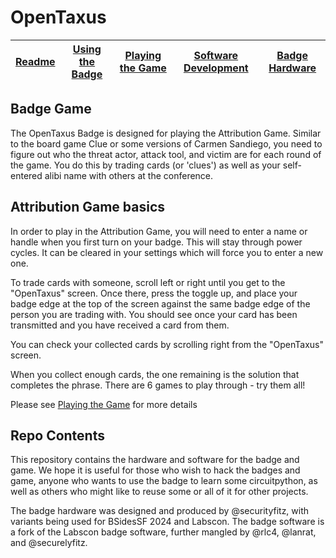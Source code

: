 # OpenTaxus 

| [Readme](README.md) | [Using the Badge](docs/BADGE.md) | [Playing the Game](docs/GAME.md) | [Software Development](docs/DEVELOP.md) | [Badge Hardware](docs/HARDWARE.md) |
| ------------------- | -------------------------------- | -------------------------------- | --------------------------------------- | ---------------------------------- |

## Badge Game

The OpenTaxus Badge is designed for playing the Attribution Game.
Similar to the board game Clue or some versions of Carmen Sandiego,
you need to figure out who the threat actor, attack tool, and victim
are for each round of the game. You do this by trading cards (or
'clues') as well as your self-entered alibi name with others
at the conference.

## Attribution Game basics

In order to play in the Attribution Game, you will need to enter a name or handle when you first turn on your badge. This will stay through power cycles. It can be cleared in your settings which will force you to enter a new one.

To trade cards with someone, scroll left or right until you get to the "OpenTaxus" screen.
Once there, press the toggle up, and place your badge edge at the top of the screen against
the same badge edge of the person you are trading with. You should see once your card has
been transmitted and you have received a card from them.

You can check your collected cards by scrolling right from the "OpenTaxus" screen.

When you collect enough cards, the one remaining is the solution that completes the phrase. There are 6 games to play through - try them all!

Please see [Playing the Game](docs/GAME.md) for more details

## Repo Contents

This repository contains the hardware and software for
the badge and game. We hope it is useful for those who wish to hack
the badges and game, anyone who wants to use the badge to learn some
circuitpython, as well as others who might like to reuse some or all
of it for other projects.

The badge hardware was designed and produced by @securityfitz, with variants being used for BSidesSF 2024 and Labscon.
The badge software is a fork of the Labscon badge software, further mangled by @rlc4, @lanrat, and @securelyfitz.
